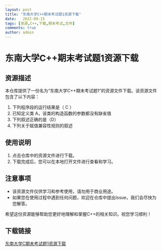 ```yaml
---
layout: post
title: "东南大学C++期末考试题1资源下载"
date:   2022-09-15
tags: [资源,C++,下载,期末考试,文件]
comments: true
author: admin
---
```

# 东南大学C++期末考试题1资源下载

## 资源描述

本仓库提供了一份名为“东南大学C++期末考试题1”的资源文件下载。该资源文件包含了以下内容：

1. 下列程序段的运行结果是（ C ）
2. 已知定义类 A，该类的构造函数的参数都没有缺省值
3. 下列叙述正确的是（D）
4. 下列关于赋值兼容性规则的叙述

## 使用说明

1. 点击仓库中的资源文件进行下载。
2. 下载完成后，您可以在本地打开文件进行查看和学习。

## 注意事项

- 该资源文件仅供学习和参考使用，请勿用于商业用途。
- 如果您在使用过程中遇到任何问题，欢迎在仓库中提出Issue，我们会尽快为您解答。

希望这份资源能够帮助您更好地理解和掌握C++的相关知识。祝您学习顺利！

## 下载链接

[东南大学C期末考试题1资源下载](https://pan.quark.cn/s/b5ce030f2556)